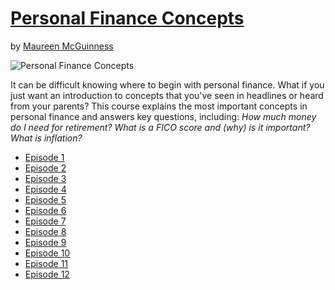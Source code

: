 # [Personal Finance Concepts](http://gohighbrow.com/portfolio/personal-finance-concepts/)

by [Maureen McGuinness](http://gohighbrow.com/team/maureen-mcguinness/)

![Personal Finance Concepts](http://gohighbrow.com/wp-content/uploads/2017/04/Productivity_Personal-finance-concepts_page-1024x384.png)

It can be difficult knowing where to begin with personal finance. What if you just want an introduction to concepts that you've seen in headlines or heard from your parents? This course explains the most important concepts in personal finance and answers key questions, including: *How much money do I need for retirement? What is a FICO score and (why) is it important? What is inflation?*

- [Episode 1](episode-01.md)
- [Episode 2](episode-02.md)
- [Episode 3](episode-03.md)
- [Episode 4](episode-04.md)
- [Episode 5](episode-05.md)
- [Episode 6](episode-06.md)
- [Episode 7](episode-07.md)
- [Episode 8](episode-08.md)
- [Episode 9](episode-09.md)
- [Episode 10](episode-10.md)
- [Episode 11](episode-11.md)
- [Episode 12](episode-12.md)
